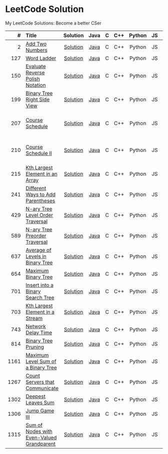 LeetCode Solution
========
My LeetCode Solutions: Become a better CSer
 
| # | Title | Solution | Java | C | C++ | Python | JS | Difficulty | Tags |
|--:|:------|:--------:|:-:|:---:|:----:|:------:|:--:|:----------:|:----:|
| 2 | [Add Two Numbers](https://leetcode.com/problems/add-two-numbers/) | [Solution](./solution/2.Add-Two-Numbers.md) | [Java](./solution/2.Add-Two-Numbers.md#java) | C | C++ | Python | JS | Medium | Linked List |
| 127 | [Word Ladder](https://leetcode.com/problems/word-ladder/) | [Solution](./solution/127.Word-Ladder.md) | [Java](./solution/127.Word-Ladder.md#java) | C | C++ | Python | JS | Medium | Graph, BFS |
| 150 | [Evaluate Reverse Polish Notation](https://leetcode.com/problems/evaluate-reverse-polish-notation/) | [Solution](./solution/150.Evaluate-Reverse-Polish-Notation.md) | [Java](./solution/150.Evaluate-Reverse-Polish-Notation.md#java) | C | C++ | Python | JS | Medium | Stack |
| 199 | [Binary Tree Right Side View](https://leetcode.com/problems/binary-tree-right-side-view/) | [Solution](./solution/199.Binary-Tree-Right-Side-View.md) |  [Java](./solution/199.Binary-Tree-Right-Side-View.md#java) | C | C++ | Python | JS | Medium | Tree, BFS, DFS |
| 207 | [Course Schedule](https://leetcode.com/problems/course-schedule/) | [Solution](./solution/207.Course-Schedule.md) | [Java](./solution/207.Course-Schedule.md#java) | C | C++ | Python | JS | Medium | Graph, BFS, DFS, Topological Sort |
| 210 | [Course Schedule II](https://leetcode.com/problems/course-schedule-ii/) | [Solution](./solution/210.Course-Schedule-II.md) | [Java](./solution/210.Course-Schedule-II.md#java) | C | C++ | Python | JS | Medium | Graph, BFS, DFS, Topological Sort |
| 215 | [Kth Largest Element in an Array](https://leetcode.com/problems/kth-largest-element-in-an-array/) | [Solution](./solution/215.Kth-Largest-Element-in-an-Array.md) | [Java](./solution/215.Kth-Largest-Element-in-an-Array.md#java) | C | C++ | Python | JS | Medium | Heap, Divide and Conquer |
| 241 | [Different Ways to Add Parentheses](https://leetcode.com/problems/different-ways-to-add-parentheses/) | [Solution](./solution/241.Different-Ways-to-Add-Parentheses.md) | [Java](./solution/241.Different-Ways-to-Add-Parentheses.md#java) | C | C++ | Python | JS | Medium | Map, Divide and Conquer |
| 429 | [N-ary Tree Level Order Traversal](https://leetcode.com/problems/n-ary-tree-level-order-traversal/) | [Solution](./solution/429.N-ary-Tree-Level-Order-Traversal.md) | [Java](./solution/429.N-ary-Tree-Level-Order-Traversal.md#java) | C | C++ | Python | JS | Medium | Tree, DFS, BFS |
| 589 | [N-ary Tree Preorder Traversal](https://leetcode.com/problems/n-ary-tree-preorder-traversal/) | [Solution](./solution/589.N-ary-Tree-Preorder-Traversal.md) | [Java](./solution/589.N-ary-Tree-Preorder-Traversal.md#java) | C | C++ | Python | JS | Easy | Tree, DFS |
| 637 | [Average of Levels in Binary Tree](https://leetcode.com/problems/average-of-levels-in-binary-tree/) | [Solution](./solution/637.Average-of-Levels-in-Binary-Tree.md) | [Java](./solution/637.Average-of-Levels-in-Binary-Tree.md#java) | C | C++ | Python | JS | Medium | Tree, BFS |
| 654 | [Maximum Binary Tree](https://leetcode.com/problems/maximum-binary-tree/) | [Solution](./solution/654.Maximum-Binary-Tree.md) | [Java](./solution/654.Maximum-Binary-Tree.md#java) | C | C++ | Python | JS | Medium | Tree |
| 701 | [Insert into a Binary Search Tree](https://leetcode.com/problems/insert-into-a-binary-search-tree/) | [Solution](./solution/701.Insert-into-a-Binary-Search-Tree.md) | [Java](./solution/701.Insert-into-a-Binary-Search-Tree.md#java) | C | C++ | Python | JS | Medium | Tree |
| 703 | [Kth Largest Element in a Stream](https://leetcode.com/problems/kth-largest-element-in-a-stream/) | [Solution](./solution/703.Kth-Largest-Element-in-a-Stream.md) | [Java](./solution/703.Kth-Largest-Element-in-a-Stream.md#java) | C | C++ | Python | JS | Easy | Heap |
| 743 | [Network Delay Time](https://leetcode.com/problems/network-delay-time/) | [Solution](./solution/743.Network-Delay-Time.md) | [Java](./solution/743.Network-Delay-Time.md#java) | C | C++ | Python | JS | Medium | Graph |
| 814 | [Binary Tree Pruning](https://leetcode.com/problems/binary-tree-pruning/) | [Solution](./solution/814.Binary-Tree-Pruning.md) | [Java](./solution/814.Binary-Tree-Pruning.md#java) | C | C++ | Python | JS | Medium | Tree, DFS |
| 1161 | [Maximum Level Sum of a Binary Tree](https://leetcode.com/problems/maximum-level-sum-of-a-binary-tree/) | [Solution](./solution/1161.Maximum-Level-Sum-of-a-Binary-Tree.md) | [Java](./solution/1161.Maximum-Level-Sum-of-a-Binary-Tree.md#java) | C | C++ | Python | JS | Medium | Tree, BFS |
| 1267 | [Count Servers that Communicate](https://leetcode.com/problems/count-servers-that-communicate/) | [Solution](./solution/1267.Count-Servers-that-Communicate.md) | [Java](./solution/1267.Count-Servers-that-Communicate.md#java) | C | C++ | Python | JS | Medium | Array, Graph |
| 1302 | [Deepest Leaves Sum](https://leetcode.com/problems/deepest-leaves-sum/) | [Solution](./solution/1302.Deepest-Leaves-Sum.md) | [Java](./solution/1302.Deepest-Leaves-Sum.md#java) | C | C++ | Python | JS | Medium | Tree, DFS, BFS |
| 1306 | [Jump Game III](https://leetcode.com/problems/jump-game-iii/) | [Solution](./solution/1306.Jump-Game-III.md) | [Java](./solution/1306.Jump-Game-III.md#java) | C | C++ | Python | JS | Medium | Graph, DFS, BFS |
| 1315 | [Sum of Nodes with Even-Valued Grandparent](https://leetcode.com/problems/sum-of-nodes-with-even-valued-grandparent/) | [Solution](./solution/1315.Sum-of-Nodes-with-Even-Valued-Grandparent.md) | [Java](./solution/1315.Sum-of-Nodes-with-Even-Valued-Grandparent.md#java) | C | C++ | Python | JS | Medium | Tree, DFS, BFS |
